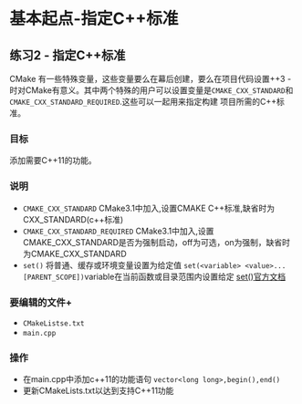 # 基本起点-指定C++标准

## 练习2 - 指定C++标准

CMake 有一些特殊变量，这些变量要么在幕后创建，要么在项目代码设置++3
-时对CMake有意义。其中两个特殊的用户可以设置变量是`CMAKE_CXX_STANDARD`和`CMAKE_CXX_STANDARD_REQUIRED`.这些可以一起用来指定构建 项目所需的C++标准。

### 目标

添加需要C++11的功能。

### 说明

* `CMAKE_CXX_STANDARD` CMake3.1中加入,设置CMAKE C++标准,缺省时为CXX_STANDARD(c++标准)
* `CMAKE_CXX_STANDARD_REQUIRED` CMake3.1中加入,设置CMAKE_CXX_STANDARD是否为强制启动，off为可选，on为强制，缺省时为CMAKE_CXX_STANDARD
* `set()` 将普通、缓存或环境变量设置为给定值
  `set(<variable> <value>... [PARENT_SCOPE])`variable在当前函数或目录范围内设置给定
  [set()官方文档](https://cmake.org/cmake/help/latest/command/set.html#command:set)
  
### 要编辑的文件+

* `CMakeListse.txt`
* `main.cpp`

### 操作

* 在main.cpp中添加c++11的功能语句 `vector<long long>,begin(),end()`
* 更新CMakeLists.txt以达到支持C++11功能
